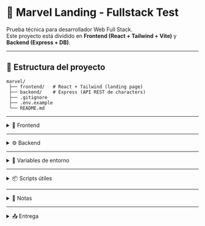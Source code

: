 # 🚀 Marvel Landing - Fullstack Test

Prueba técnica para desarrollador Web Full Stack.  
Este proyecto está dividido en **Frontend (React + Tailwind + Vite)** y **Backend (Express + DB)**.  

---

## 📂 Estructura del proyecto
```
marvel/
 ├── frontend/   # React + Tailwind (landing page)
 ├── backend/    # Express (API REST de characters)
 ├── .gitignore
 ├── .env.example
 └── README.md
```

---

<details>
<summary>🎨 Frontend</summary>

### Tecnologías
- React (con Vite)
- Tailwind CSS
- React Router
- Consumo de la API de Marvel

### Funcionalidades
- **Sección 1**: Slider de series/comics de Marvel.  
- **Sección 2**: Cards de personajes (12 iniciales de Marvel + los creados en el backend).  
- **Sección 3**: Formulario para crear un nuevo personaje (nombre, fecha, descripción, imagen).  
- **Extra (opcional)**: Vista detalle `/characters/:id` con descripción ampliada.  

### Instalación y ejecución
```bash
cd frontend
npm install
npm run dev
```

La app se iniciará en [http://localhost:5173](http://localhost:5173) (por defecto en Vite).
</details>

---

<details>
<summary>⚙️ Backend</summary>

### Tecnologías
- Node.js + Express
- Base de datos: ** MongoDB **


### Endpoints requeridos
- `POST /characters` → Crear personaje con:
  - `name` (alfabético)  
  - `date` (string alfabético)  
  - `description` (alfabético)  
  - `img` (url)  

- `GET /characters/:id` → Obtener personaje por ID  

- *(Opcional)* `GET /characters` → Listar todos los personajes creados  

### Instalación y ejecución
```bash
cd backend
npm install
npm run dev
```

El servidor correrá en [http://localhost:3000](http://localhost:3000) (configurable vía `.env`).
</details>

---

<details>
<summary>🔑 Variables de entorno</summary>

Debes crear un archivo `.env` en la raíz a partir de `.env.example`:  

```bash
cp .env.example .env
```

### Ejemplo contenido `.env`:
```env
# ==========================
# Frontend (React + Vite)
# ==========================
VITE_MARVEL_PUBLIC_KEY=tu_public_key_aqui
VITE_MARVEL_PRIVATE_KEY=tu_private_key_aqui
VITE_API_BASE_URL=http://localhost:5000   # URL del backend

# ==========================
# Backend (Express)
# ==========================
PORT=5000

# Base de datos
# Ejemplo con MongoDB Atlas:
DB_URI=mongodb+srv://usuario:password@cluster0.mongodb.net/marvel-db

```
</details>

---

<details>
<summary>📦 Scripts útiles</summary>

- **Frontend**
  - `npm run dev` → Inicia servidor de desarrollo
  - `npm run build` → Construye la app

- **Backend**
  - `npm run dev` → Inicia servidor con nodemon (si lo configuras)
  - `npm start` → Inicia servidor en producción
</details>

---

<details>
<summary>📝 Notas</summary>

- El diseño de la landing page sigue el [Figma proporcionado](https://www.figma.com/design/hybU1uhWNTfZzovZKHhRYh/Prueba-tecnica-WH?node-id=2020-30&t=w7rhHkhr8Da30Gpc-1) (contraseña: `WH1234`).  
- El diseño es **responsive** siguiendo la guía de Figma.  
- Para consumir la API de Marvel, se deben generar claves en [Marvel Developer Portal](https://developer.marvel.com/).  
</details>

---

<details>
<summary>📤 Entrega</summary>

- Repositorio público en GitHub: **[colocar URL aquí]**    
</details>
